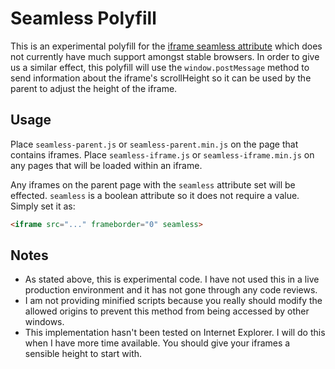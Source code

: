 # Seamless Polyfill

This is an experimental polyfill for the [iframe seamless attribute](http://www.w3.org/TR/2011/WD-html5-20110525/the-iframe-element.html#attr-iframe-seamless, 'W3C iframe')
which does not currently have much support amongst stable browsers. In order to
give us a similar effect, this polyfill will use the `window.postMessage` method
to send information about the iframe's scrollHeight so it can be used by the
parent to adjust the height of the iframe.


## Usage

Place `seamless-parent.js` or `seamless-parent.min.js` on the page that contains
iframes. Place `seamless-iframe.js` or `seamless-iframe.min.js` on any pages
that will be loaded within an iframe.

Any iframes on the parent page with the `seamless` attribute set will be effected.
`seamless` is a boolean attribute so it does not require a value. Simply set it as:

```html
<iframe src="..." frameborder="0" seamless>
```

## Notes

* As stated above, this is experimental code. I have not used this in a live production environment and it has not gone through any code reviews.
* I am not providing minified scripts because you really should modify the allowed origins to prevent this method from being accessed by other windows.
* This implementation hasn't been tested on Internet Explorer. I will do this when I have more time available. You should give your iframes a sensible height to start with.
